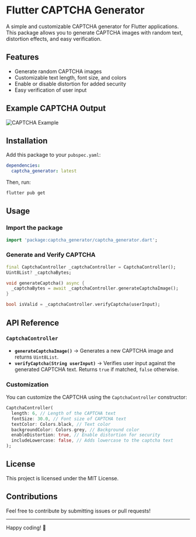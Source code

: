 # Flutter CAPTCHA Generator

A simple and customizable CAPTCHA generator for Flutter applications. This package allows you to generate CAPTCHA images with random text, distortion effects, and easy verification.

## Features
- Generate random CAPTCHA images
- Customizable text length, font size, and colors
- Enable or disable distortion for added security
- Easy verification of user input


## Example CAPTCHA Output

![CAPTCHA Example](https://res.cloudinary.com/daagzbhsu/image/upload/fl_preserve_transparency/v1743486282/Screenshot_2025-04-01-11-09-22-371_com.example.example_vfhgch.jpg?_s=public-apps)

## Installation

Add this package to your `pubspec.yaml`:

```yaml
dependencies:
  captcha_generator: latest
```

Then, run:

```sh
flutter pub get
```

## Usage

### Import the package

```dart
import 'package:captcha_generator/captcha_generator.dart';
```

### Generate and Verify CAPTCHA

```dart
final CaptchaController _captchaController = CaptchaController();
Uint8List? _captchaBytes;

void generateCaptcha() async {
  _captchaBytes = await _captchaController.generateCaptchaImage();
}

bool isValid = _captchaController.verifyCaptcha(userInput);
```

## API Reference

### `CaptchaController`

- **`generateCaptchaImage()`** → Generates a new CAPTCHA image and returns `Uint8List`.
- **`verifyCaptcha(String userInput)`** → Verifies user input against the generated CAPTCHA text. Returns `true` if matched, `false` otherwise.

### Customization

You can customize the CAPTCHA using the `CaptchaController` constructor:

```dart
CaptchaController(
  length: 6, // Length of the CAPTCHA text
  fontSize: 30.0, // Font size of CAPTCHA text
  textColor: Colors.black, // Text color
  backgroundColor: Colors.grey, // Background color
  enableDistortion: true, // Enable distortion for security
  includeLowercase: false, // Adds lowercase to the captcha text
);
```

## License

This project is licensed under the MIT License.

## Contributions

Feel free to contribute by submitting issues or pull requests!

---

Happy coding! 🚀
 